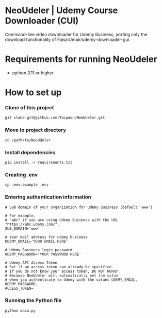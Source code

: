 # NeoUdeler | Udemy Course Downloader (CUI)

Command-line video downloader for Udemy Business, porting only the download functionality of FaisalUmair/udemy-downloader-gui.

# Requirements for running NeoUdeler

- python 3.11 or higher

# How to set up

### Clone of this project

```shell
git clone git@github.com:Taipoon/NeoUdeler.git
```

### Move to project directory

```shell
cd /path/to/NeoUdeler
```

### Install dependencies

```shell
pip install -r requirements.txt
```

### Creating .env 

```shell
cp .env.example .env
```

### Entering authentication information

```dotenv
# Sub domain of your organization for Udemy Business (default 'www')

# For example,
# "abc" if you are using Udemy Business with the URL "https://abc.udemy.com/".
SUB_DOMAIN='www'

# Your mail address for udemy business
UDEMY_EMAIL='YOUR EMAIL HERE'

# Udemy Business login password
UDEMY_PASSWORD='YOUR PASSWORD HERE'

# Udemy API Access Token
# Set if an access token can already be specified.
# If you do not know your access token, DO NOT WORRY.
# Because NeoUdeler will automatically set the value
# when you authenticate to Udemy with the values UDEMY_EMAIL, UDEMY_PASSWORD.
ACCESS_TOKEN=
```

### Running the Python file

```shell
python main.py
```
